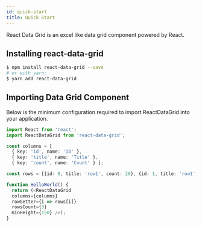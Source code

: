 ```yaml
---
id: quick-start
title: Quick Start
---
```


React Data Grid is an excel like data grid component powered by React.

## Installing react-data-grid

```sh
$ npm install react-data-grid --save
# or with yarn:
$ yarn add react-data-grid
```

## Importing Data Grid Component
Below is the minimum configuration required to import ReactDataGrid into your application.
```typescript
import React from 'react';
import ReactDataGrid from 'react-data-grid';

const columns = [
  { key: 'id', name: 'ID' },
  { key: 'title', name: 'Title' },
  { key: 'count', name: 'Count' } ];

const rows = [{id: 0, title: 'row1', count: 20}, {id: 1, title: 'row1', count: 40}, {id: 2, title: 'row1', count: 60}];

function HelloWorld() {
  return (<ReactDataGrid
  columns={columns}
  rowGetter={i => rows[i]}
  rowsCount={3}
  minHeight={150} />);
}
```
